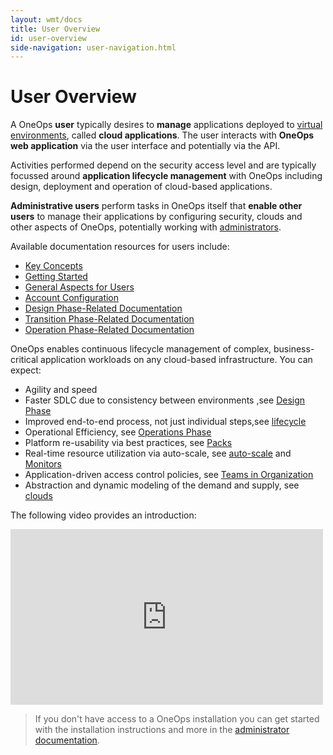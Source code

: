 ```yaml
---
layout: wmt/docs
title: User Overview
id: user-overview
side-navigation: user-navigation.html
---
```


# User Overview

A OneOps __user__ typically desires to __manage__ applications deployed to
[virtual environments](https://en.wikipedia.org/wiki/Virtual_environment_software), called __cloud applications__.
The user interacts with __OneOps web application__ via the user interface and potentially via the API.

Activities performed depend on the security access level and are typically focussed around __application lifecycle
management__ with OneOps including design, deployment and operation of cloud-based applications.

__Administrative users__ perform tasks in OneOps itself that __enable other users__ to manage their applications by
configuring security, clouds and other aspects of OneOps, potentially working
with [administrators](/admin/index.html).

Available documentation resources for users include:

- [Key Concepts](./general/key-concepts.html)
- [Getting Started](./general/getting-started.html)
- [General Aspects for Users](./general/index.html)
- [Account Configuration](./account/index.html)
- [Design Phase-Related Documentation](./design/index.html)
- [Transition Phase-Related Documentation](./transition/index.html)
- [Operation Phase-Related Documentation](./operation/index.html)

OneOps enables continuous lifecycle management of complex, business-critical application workloads on any
cloud-based infrastructure. You can expect:

* Agility and speed
* Faster SDLC due to consistency between environments ,see [Design Phase](#design-phase)
* Improved end-to-end process, not just individual steps,see [lifecycle](/user/general/key-concepts.html#lifecycles)
* Operational Efficiency, see [Operations Phase](#operations-phase)
* Platform re-usability via best practices, see [Packs](/user/design/packs.html)
* Real-time resource utilization via auto-scale, see [auto-scale](/user/operation/auto-scale.html)
and [Monitors](/user/operation/monitors.html)
* Application-driven access control policies, see [Teams in Organization](/user/account/create-a-team-in-an-organization.html)
* Abstraction and dynamic modeling of the demand and supply, see [clouds](/user/account/clouds.html)

The following video provides an introduction:

<iframe src="https://player.vimeo.com/video/44430261" width="500" height="281" frameborder="0" webkitallowfullscreen mozallowfullscreen allowfullscreen></iframe><br/>

> If you don't have access to a OneOps installation you can get started with the installation instructions and more in
the [administrator documentation](/admin/index.html).
